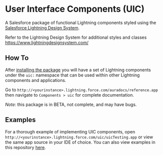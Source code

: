 # User Interface Components (UIC)
A Salesforce package of functional Lightning components styled using the [Salesforce Lightning Design System](https://www.lightningdesignsystem.com/).

Refer to the Lightning Design System for additional styles and classes https://www.lightningdesignsystem.com/

## How To
After [installing the package](https://login.salesforce.com/packaging/installPackage.apexp?p0=04t36000000aSgZ) you will have a set of Lightning components under the `uic:` namespace that can be used within other Lightning components and applications.

Go to `http://<yourinstance>.lightning.force.com/auradocs/reference.app` then navigate to `Components > uic` for complete documentation.

*Note:* this package is in BETA, not complete, and may have bugs.

## Examples
For a thorough example of implementing UIC components, open `http://<yourinstance>.lightning.force.com/uic/uicTesting.app` or view the same app source in your IDE of choice. You can also view examples in this repository [here](https://github.com/benjisnyder/uic/blob/master/src/aura/uicTesting/uicTesting.app).
